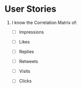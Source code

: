 # User Stories

1. I know the Correlation Matrix of:
    - [ ] Impressions
    - [ ] Likes
    - [ ] Replies
    - [ ] Retweets
    - [ ] Visits
    - [ ] Clicks

